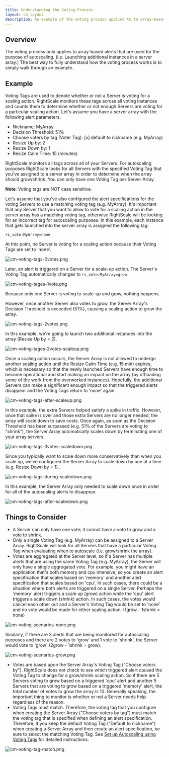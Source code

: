 ```yaml
---
title: Understanding the Voting Process
layout: cm_layout
description: An example of the voting process applied to to array-based alerts that are used for the purpose of autoscaling. (i.e. Launching additional instances in a server array.) in RightScale.
---
```


## Overview

The voting process only applies to array-based alerts that are used for the purpose of autoscaling. (i.e. Launching additional instances in a server array.) The best way to fully understand how the voting process works is to simply walk through an example.

## Example

Voting Tags are used to denote whether or not a Server is voting for a scaling action. RightScale monitors these tags across all voting instances and counts them to determine whether or not enough Servers are voting for a particular scaling action. Let's assume you have a server array with the following alert parameters.

* Nickname: MyArray
* Decision Threshold: 51%
* Choose voters by tag (Voter Tag): [x] default to nickname (e.g. MyArray)
* Resize Up by: 2
* Resize Down by: 1
* Resize Calm Time: 15 (minutes)

RightScale monitors all tags across all of your Servers. For autoscaling purposes RightScale looks for all Servers with the specified Voting Tag that you've assigned to a server array in order to determine when the array should grow/shrink. You can only have one Voting Tag per Server Array.

**Note**: Voting tags are NOT case sensitive.

Let's assume that you've also configured the alert specifications for the voting Servers to use a matching voting tag (e.g. MyArray). It's important that any Server that you want to allow to vote for a scaling action in the server array has a matching voting tag, otherwise RightScale will be looking for an incorrect tag for autoscaling purposes. In this example, each instance that gets launched into the server array is assigned the following tag:

`rs_vote:MyArray=none`

At this point, no Server is voting for a scaling action because their Voting Tags are set to 'none'.

![cm-voting-tags-0votes.png](/img/cm-voting-tags-0votes.png)

Later, an alert is triggered on a Server for a scale-up action. The Server's Voting Tag automatically changes to `rs_vote:MyArray=grow`

![cm-voting-tages-1vote.png](/img/cm-voting-tags-1vote.png)

Because only one Server is voting to scale-up and grow, nothing happens.

However, once another Server also votes to grow, the Server Array's Decision Threshold is exceeded (51%), causing a scaling action to grow the array.

![cm-voting-tags-2votes.png](/img/cm-voting-tags-2votes.png)

In this example, we're going to launch two additional instances into the array (Resize Up by = 2).

![cm-voting-tages-2votes-scaleup.png](/img/cm-voting-tags-2votes-scaleup.png)

Once a scaling action occurs, the Server Array is not allowed to undergo another scaling action until the Resize Calm Time (e.g. 15 min) expires, which is necessary so that the newly launched Servers have enough time to become operational and start making an impact on the array (by offloading some of the work from the overworked instances). Hopefully, the additional Servers can make a significant enough impact so that the triggered alerts disappear and the Voting Tags return to 'none' again.

![cm-voting-tags-after-scaleup.png](/img/cm-voting-tags-after-scaleup.png)

In this example, the extra Servers helped satisfy a spike in traffic. However, once that spike is over and those extra Servers are no longer needed, the array will scale down to save costs. Once again, as soon as the Decision Threshold has been surpassed (e.g. 51% of the Servers are voting to "shrink"), the Server Array automatically scales down by terminating one of your array servers.

![cm-voting-tags-3votes-scaledown.png](/img/cm-voting-tags-3votes-scaledown.png)

Since you typically want to scale down more conservatively than when you scale up, we've configured the Server Array to scale down by one at a time. (e.g. Resize Down by = 1) .

![cm-voting-tags-during-scaledown.png](/img/cm-voting-tags-during-scaledown.png)

In this example, the Server Array only needed to scale down once in order for all of the autoscaling alerts to disappear.

![cm-voting-tags-after-scaledown.png](/img/cm-voting-tags-after-scaledown.png)

## Things to Consider

* A Server can only have one vote; it cannot have a vote to grow and a vote to shrink.
* Only a single Voting Tag (e.g. MyArray) can be assigned to a Server Array. RightScale will look for all Servers that have a particular Voting Tag when evaluating when to autoscale (i.e. grow/shrink the array).
* Votes are aggregated at the Server level, so if a Server has multiple alerts that are using the same Voting Tag (e.g. MyArray), the Server will only have a single aggregated vote. For example, you might have an application that's both memory and cpu intensive, so you create an alert specification that scales based on 'memory' and another alert specification that scales based on 'cpu'. In such cases, there could be a situation where both alerts are triggered on a single Server. Perhaps the 'memory' alert triggers a scale up (grow) action while the 'cpu' alert triggers a scale down (shrink) action. In such cases, the votes would cancel each other out and a Server's Voting Tag would be set to 'none' and no vote would be made for either scaling action. (1grow - 1shrink = none)

![cm-voting-scenarios-none.png](/img/cm-voting-scenarios-none.png)

Similarly, if there are 3 alerts that are being monitored for autoscaling purposes and there are 2 votes to 'grow' and 1 vote to 'shrink', the Server would vote to 'grow' (2grow - 1shrink = grow).  

![cm-voting-scenarios-grow.png](/img/cm-voting-scenarios-grow.png)

* Votes are based upon the Server Array's Voting Tag ("Choose voters by"). RightScale does not check to see which triggered alert caused the Voting Tag to change for a grow/shrink scaling action. So if there are 5 Servers voting to grow based on a triggered 'cpu' alert and another 5 Servers that are voting to grow based on a triggered 'memory' alert, the total number of votes to grow the array is 10. Generally speaking, the important thing to monitor is whether or not a Server needs help regardless of the reason.
* Voting Tags must match. Therefore, the voting tag that you configure when creating the Server Array ("Choose voters by tag") must match the voting tag that is specified when defining an alert specification. Therefore, if you keep the default Voting Tag ("Default to nickname") when creating a Server Array and then create an alert specification, be sure to select the matching Voting Tag. See [Set up Autoscaling using Voting Tags](/cm/dashboard/manage/arrays/arrays_actions.html#set-up-autoscaling-using-voting-tags) for detailed instructions.

![cm-voting-tag-match.png](/img/cm-voting-tag-match.png)
